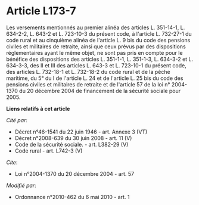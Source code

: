 # Article L173-7

Les versements mentionnés au premier alinéa des articles L. 351-14-1, L. 634-2-2, L. 643-2 et L. 723-10-3 du présent code, à
l'article L. 732-27-1 du code rural et au cinquième alinéa de l'article L. 9 bis du code des pensions civiles et militaires
de retraite, ainsi que ceux prévus par des dispositions réglementaires ayant le même objet, ne sont pas pris en compte pour
le bénéfice des dispositions des articles L. 351-1-1, L. 351-1-3, L. 634-3-2 et L. 634-3-3, des II et III des articles L.
643-3 et L. 723-10-1 du présent code, des articles L. 732-18-1 et L. 732-18-2 du code rural et de la pêche maritime, du 5° du
I de l'article L. 24 et de l'article L. 25 bis du code des pensions civiles et militaires de retraite et de l'article 57 de
la loi n° 2004-1370 du 20 décembre 2004 de financement de la sécurité sociale pour 2005.

**Liens relatifs à cet article**

_Cité par_:

  - Décret n°46-1541 du 22 juin 1946 - art. Annexe 3 (VT)
  - Décret n°2008-639 du 30 juin 2008 - art. 11 (V)
  - Code de la sécurité sociale. - art. L382-29 (V)
  - Code rural - art. L742-3 (V)

_Cite_:

  - Loi n°2004-1370 du 20 décembre 2004 - art. 57

_Modifié par_:

  - Ordonnance n°2010-462 du 6 mai 2010 - art. 1
